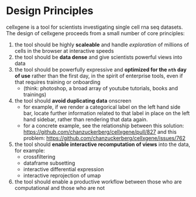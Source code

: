 # Design Principles

cellxgene is a tool for scientists investigating single cell rna seq datasets. The design of cellxgene proceeds from a small number of core principles:

1. the tool should be highly **scaleable** and handle *exploration* of millions of cells in the browser at interactive speeds 
2. the tool should be **data dense** and give scientists powerful views into data
3. the tool should be powerfully expressive and **optimized for the `nth` day of use** rather than the first day, in the spirit of enterprise tools, even if that requires training or onboarding 
    - (think: photoshop, a broad array of youtube tutorials, books and trainings)
4. the tool should **avoid duplicating data** onscreen 
    - for example, if we render a categorical label on the left hand side bar, locate further information related to that label in place on the left hand sidebar, rather than rendering that data again.
    - for a concrete example, see the relationship between this solution: https://github.com/chanzuckerberg/cellxgene/pull/827 and this problem: https://github.com/chanzuckerberg/cellxgene/issues/762
5. the tool should **enable interactive recomputation of views** into the data, for example: 
    - crossfiltering
    - dataframe subsetting
    - interactive differential expression
    - interactive reprojection of umap
6. the tool should enable a productive workflow between those who are computational and those who are not
